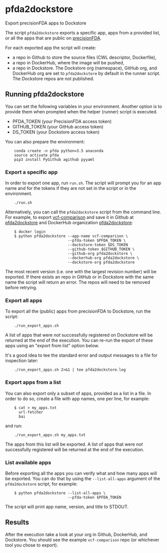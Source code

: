 # pfda2dockstore

Export precisionFDA apps to Dockstore

The script `pfda2dockstore` exports a specific app, apps from a provided list, or all the apps that are public on
[precisionFDA](https://precision.fda.gov/).

For each exported app the script will create:
 * a repo in Github to store the source files (CWL descriptor, Dockerfile),
 * a repo in DockerHub, where the image will be pushed,
 * a repo in Dockstore.
The Dockstore org (namespace), GitHub org, and DockerHub org are set to `pfda2dockstore` by default
in the runner script. The Dockstore repos are not published.

## Running pfda2dockstore

You can set the following variables in your environment. Another option is to provide them when prompted
when the helper (runner) script is executed.

* PFDA_TOKEN (your PrecisionFDA access token)
* GITHUB_TOKEN (your GitHub access token)
* DS_TOKEN (your Dockstore access token)

You can also prepare the environment:

```
    conda create -n pfda python=3.5 anaconda
    source activate pfda
    pip3 install PyGithub agithub pyyaml
```

### Export a specific app

In order to export one app, run `run.sh`. The script will prompt you for an app name and for the tokens if they
are not set in the script or in the environment.

```
    ./run.sh
```

Alternatively, you can call the `pfda2dockstore` script from the command line. For example, to export
[vcf-comparison](https://precision.fda.gov/apps/app-BqB9XZ8006ZZ2g5KzGXP3fpq) and
save it in Github at [pfda2dockstore](https://github.com/pfda2dockstore) and DockerHub
organization [pfda2dockstore](https://hub.docker.com/u/pfda2dockstore):

```
    $ docker login
    $ python pfda2dockstore --app-name vcf-comparison \
                            --pfda-token $PFDA_TOKEN \
                            --dockstore-token $DS_TOKEN
                            --github-token $GITHUB_TOKEN \
                            --github-org pfda2dockstore \
                            --dockerhub-org pfda2dockstore \
                            --dockstore-org pfda2dockstore
```

The most recent version (i.e. one with the largest revision number) will be exported. If there exists an repo in
GitHub or in Dockstore with the same name the script will return an error. The repos will need to be removed before
retrying.

### Export all apps

To export all the (public) apps from precisionFDA to Dockstore, run the script:

```
    ./run_export_apps.sh
```

A list of apps that were *not* successfully registered on Dockstore will be returned at the end of the execution. You
can re-run the export of these apps using an "export from list" option below.

It's a good idea to tee the standard error and output messages to a file for inspection later:

```
    ./run_export_apps.sh 2>&1 | tee pfda2dockstore.log
```

### Export apps from a list

You can also export only a subset of apps, provided as a list in a file. In order to do so, create a file with app names,
one per line, for example:

```
    $ cat > my_apps.txt
      url-fetcher
      bai
```

and run:

```
    ./run_export_apps.sh my_apps.txt
```

The apps from this list will be exported. A list of apps that were *not* successfully registered will be returned
at the end of the execution.

### List available apps

Before exporting all the apps you can verify what and how many apps will be exported. You can do that by
using the `--list-all-apps` argument of the `pfda2dockstore` script, for example:

```
    $ python pfda2dockstore --list-all-apps \
                            --pfda-token $PFDA_TOKEN
```

The script will print app name, version, and title to STDOUT.

## Results

After the execution take a look at your org in Github, DockerHub, and Dockstore.
You should see the example `vcf-comparison` repo (or whichever tool you chose to export).

